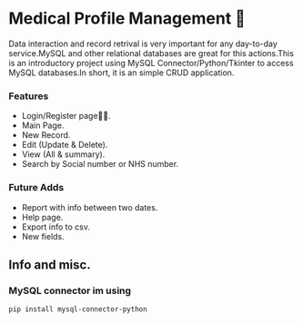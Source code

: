 # Medical Profile Management 🏥

Data interaction and record retrival is very important for any day-to-day service.MySQL and other relational databases are great for this actions.This is an introductory project using MySQL Connector/Python/Tkinter to access MySQL databases.In short, it is an simple CRUD application.

### Features

- Login/Register page👨‍⚕️.
- Main Page.
- New Record.
- Edit (Update & Delete).
- View (All & summary).
- Search by Social number or NHS number.

### Future Adds

- Report with info between two dates.
- Help page.
- Export info to csv.
- New fields.

## Info and misc.

### MySQL connector im using

`pip install mysql-connector-python`
